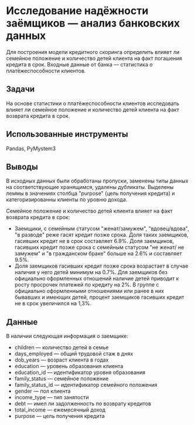 # Исследование надёжности заёмщиков — анализ банковских данных

Для построения модели кредитного скоринга определить влияет ли семейное положение и количество детей клиента на факт погашения кредита в срок. 
Входные данные от банка — статистика о платёжеспособности клиентов.

## Задачи 

На основе статистики о платёжеспособности клиентов исследовать влияет ли семейное положение и количество детей клиента на факт возврата кредита в срок.

## Использованные инструменты

Pandas, PyMystem3

## Выводы

В исходных данных были обработаны пропуски, заменены типы данных на соответствующие хранящимся, удалены дубликаты. Выделены леммы в значениях столбца "purpose" (цель получения кредита) и категоризированны клиенты по уровню дохода.

Семейное положение и количество детей клиента влияет на факт возврата кредита в срок:
* Заемщики, с семейным статусом "женат/замужем", "вдовец/вдова", "в разводе" реже гасят кредит позже срока. Доля таких заемщиков, гасивших кредит не в срок составляет 6.9%. 
Доля заемщиков, гасивших кредит позже срока с семейным статусом "не женат/ не замужем" и "в гражданском браке" больше на 2.6% и составляет 9.5%.
* Доля заемщиков гасивших кредит позже срока возрастает в случае наличия у него детей минимум на 0.7%. Для заемщиков без официально оформленных отношений наличие детей приводит к росту просрочек платежей по кредиту на 2%. В группе с официально оформленными отношениями или ранее в них бывавших и имеющих детей, процент заемщиков гасивших кредит не в срок увеличился на 1,3%.


## Данные 
В наличии следующая информация о заемщике: 
* children — количество детей в семье
* days_employed — общий трудовой стаж в днях
* dob_years — возраст клиента в годах
* education — уровень образования клиента
* education_id — идентификатор уровня образования
* family_status — семейное положение
* family_status_id — идентификатор семейного положения
* gender — пол клиента
* income_type — тип занятости
* debt — имел ли задолженность по возврату кредитов
* total_income — ежемесячный доход
* purpose — цель получения кредита






